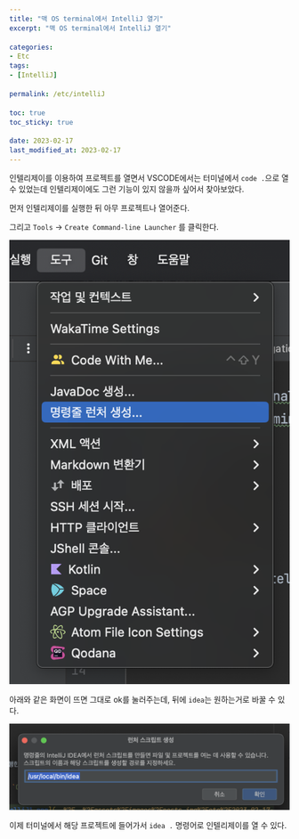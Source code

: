 ```yaml
---
title: "맥 OS terminal에서 IntelliJ 열기"
excerpt: "맥 OS terminal에서 IntelliJ 열기"

categories:
- Etc
tags:
- [IntelliJ]

permalink: /etc/intelliJ

toc: true
toc_sticky: true

date: 2023-02-17
last_modified_at: 2023-02-17
---
```


인텔리제이를 이용하여 프로젝트를 열면서 VSCODE에서는 터미널에서 `code .`으로 열 수 있었는데 인텔리제이에도 그런 기능이 있지 않을까 싶어서 찾아보았다.

먼저 인텔리제이를 실행한 뒤 아무 프로젝트나 열어준다. 

그리고 `Tools` -> `Create Command-line Launcher` 를 클릭한다.

![2023-02-17-intelliJ1.png](..%2F..%2Fassets%2Fimages%2Fposts_img%2Fetc%2F2023-02-17-intelliJ1.png)

아래와 같은 화면이 뜨면 그대로 ok를 눌러주는데, 뒤에 `idea`는 원하는거로 바꿀 수 있다.

![2023-02-17-intelliJ2.png](..%2F..%2Fassets%2Fimages%2Fposts_img%2Fetc%2F2023-02-17-intelliJ2.png)

이제 터미널에서 해당 프로젝트에 들어가서 `idea .` 명령어로 인텔리제이를 열 수 있다. 